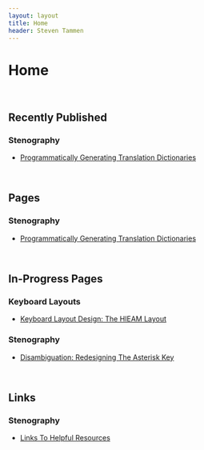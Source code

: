 ```yaml
---
layout: layout
title: Home
header: Steven Tammen
---
```


<h1 class="center"> Home </h1>

<br/>

## Recently Published

### Stenography

- [Programmatically Generating Translation Dictionaries](http://steventammen.com/stenography/dictionary-generator/)

<br/>

## Pages

### Stenography

- [Programmatically Generating Translation Dictionaries](http://steventammen.com/stenography/dictionary-generator/)

<br/>

## In-Progress Pages

### Keyboard Layouts

- [Keyboard Layout Design: The HIEAM Layout](https://steventammen.com/keyboard-layouts/hieam/)

### Stenography

- [Disambiguation: Redesigning The Asterisk Key](https://steventammen.com/stenography/disambiguation/)

<br/>

## Links

### Stenography

- [Links To Helpful Resources](http://steventammen.com/stenography/links/)
